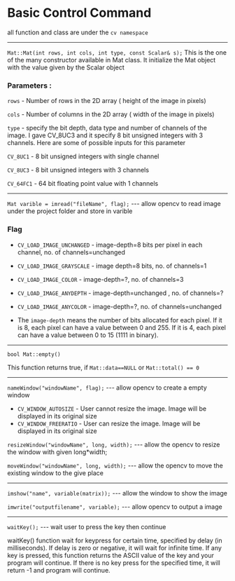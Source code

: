# Basic Control Command

all function and class are under the `cv namespace`

---
`Mat::Mat(int rows, int cols, int type, const Scalar& s);`
This is the one of the many constructor available in Mat class. It initialize the Mat object with the value given by the Scalar object

### Parameters :
`rows` - Number of rows in the 2D array ( height of the image in pixels)

`cols` - Number of columns in the 2D array ( width of the image in pixels)

`type` - specify the bit depth, data type and number of channels of the image. I gave CV_8UC3 and it specify 8 bit unsigned integers with 3 channels. Here are some of possible inputs for this parameter

`CV_8UC1` - 8 bit unsigned integers with single channel

`CV_8UC3` - 8 bit unsigned integers with 3 channels

`CV_64FC1` - 64 bit floating point value with 1 channels

---

`Mat varible = imread("fileName", flag);` --- allow opencv to read image under the project folder and store in varible

  ### Flag
  - `CV_LOAD_IMAGE_UNCHANGED` - image-depth=8 bits per pixel in each channel,  no. of channels=unchanged 
  
  - `CV_LOAD_IMAGE_GRAYSCALE` - image depth=8 bits,  no. of channels=1
  
  - `CV_LOAD_IMAGE_COLOR` - image-depth=?,  no. of channels=3
  
  - `CV_LOAD_IMAGE_ANYDEPTH` - image-depth=unchanged ,  no. of channels=?
  
  - `CV_LOAD_IMAGE_ANYCOLOR` - image-depth=?,  no. of channels=unchanged 

  - The `image-depth` means the number of bits allocated for each pixel. If it is 8, each pixel can have a value between 0 and 255. If it is 4, each pixel can have a value between 0 to 15 (1111 in binary). 
  
---

`bool Mat::empty()`

This function returns true, if `Mat::data==NULL` or `Mat::total() == 0`

---

`nameWindow("windowName", flag);` --- allow opencv to create a empty window 

  - `CV_WINDOW_AUTOSIZE` - User cannot resize the image. Image will be displayed in its original size
  - `CV_WINDOW_FREERATIO` - User can resize the image. Image will be displayed in its original size

`resizeWindow("windowName", long, width);` --- allow the opencv to resize the window with given long*width;

`moveWindow("windowName", long, width);` --- allow the opencv to move the existing window to the give place

---

`imshow("name", variable(matrix));` --- allow the window to show the image

`imwrite("outputfilename", variable);` --- allow opencv to output a image

---

`waitKey();` --- wait user to press the key then continue

waitKey() function wait for keypress for certain time, specified by delay (in milliseconds). If delay is zero or negative, it will wait for infinite time. If any key is pressed, this function returns the ASCII value of the key and your program will continue. If there is no key press for the specified time, it will return -1 and program will continue.

